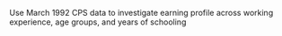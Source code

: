 Use March 1992 CPS data to investigate earning profile across working experience, age groups, and years of schooling
